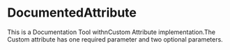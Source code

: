 # DocumentedAttribute
This is a Documentation Tool withnCustom Attribute implementation.The Custom attribute has one required parameter and two optional parameters.
